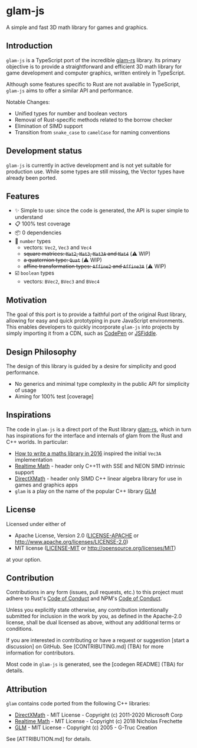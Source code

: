 # glam-js

A simple and fast 3D math library for games and graphics.


## Introduction

`glam-js` is a TypeScript port of the incredible [glam-rs](https://github.com/bitshifter/glam-rs) library. Its primary objective is to provide a straightforward and efficient 3D math library for game development and computer graphics, written entirely in TypeScript.

Although some features specific to Rust are not available in TypeScript, `glam-js` aims to offer a similar API and performance.

Notable Changes:
* Unified types for number and boolean vectors
* Removal of Rust-specific methods related to the borrow checker
* Elimination of SIMD support
* Transition from `snake_case` to `camelCase` for naming conventions


## Development status

`glam-js` is currently in active development and is not yet suitable for production use. While some types are still missing, the Vector types have already been ported.


## Features

* ✨ Simple to use: since the code is generated, the API is super simple to understand
* 📋 100% test coverage
* 📦 0 dependencies
* 🔢 `number` types
  * vectors: `Vec2`, `Vec3` and `Vec4`
  * ~~square matrices: `Mat2`, `Mat3`, `Mat3A` and `Mat4`~~ (⚠️ WIP)
  * ~~a quaternion type: `Quat`~~ (⚠️ WIP)
  * ~~affine transformation types: `Affine2` and `Affine3A`~~ (⚠️ WIP)
* ☑️ `boolean` types
  * vectors: `BVec2`, `BVec3` and `BVec4`


## Motivation

The goal of this port is to provide a faithful port of the original Rust library, allowing for easy and quick prototyping in pure JavaScript environments. This enables developers to quickly incorporate `glam-js` into projects by simply importing it from a CDN, such as [CodePen](https://codepen.io/) or [JSFiddle](https://jsfiddle.net/).


## Design Philosophy

The design of this library is guided by a desire for simplicity and good
performance.

* No generics and minimal type complexity in the public API for simplicity of usage
* Aiming for 100% test [coverage]


## Inspirations

The code in `glam-js` is a direct port of the Rust library [glam-rs](https://github.com/bitshifter/glam-rs), which in turn has inspirations for the interface and internals of glam from the
Rust and C++ worlds. In particular:

* [How to write a maths library in 2016](http://www.codersnotes.com/notes/maths-lib-2016/) inspired the initial `Vec3A`
  implementation
* [Realtime Math](https://github.com/nfrechette/rtm) - header only C++11 with SSE and NEON SIMD intrinsic support
* [DirectXMath](https://docs.microsoft.com/en-us/windows/desktop/dxmath/directxmath-portal) - header only SIMD C++ linear algebra library for use in games
  and graphics apps
* `glam` is a play on the name of the popular C++ library [GLM](https://glm.g-truc.net)


## License

Licensed under either of

* Apache License, Version 2.0 ([LICENSE-APACHE](LICENSE-APACHE)
  or http://www.apache.org/licenses/LICENSE-2.0)
* MIT license ([LICENSE-MIT](LICENSE-MIT)
  or http://opensource.org/licenses/MIT)

at your option.


## Contribution

Contributions in any form (issues, pull requests, etc.) to this project must
adhere to Rust's [Code of Conduct](https://www.rust-lang.org/en-US/conduct.html) and NPM's [Code of Conduct](https://docs.npmjs.com/policies/conduct).

Unless you explicitly state otherwise, any contribution intentionally submitted
for inclusion in the work by you, as defined in the Apache-2.0 license, shall be
dual licensed as above, without any additional terms or conditions.

If you are interested in contributing or have a request or suggestion
[start a discussion] on GitHub. See [CONTRIBUTING.md] (TBA) for more information for
contributors.

Most code in `glam-js` is generated, see the [codegen README] (TBA) for details.


## Attribution

`glam` contains code ported from the following C++ libraries:

* [DirectXMath](https://docs.microsoft.com/en-us/windows/desktop/dxmath/directxmath-portal) - MIT License - Copyright (c) 2011-2020 Microsoft Corp
* [Realtime Math](https://github.com/nfrechette/rtm) - MIT License - Copyright (c) 2018 Nicholas Frechette
* [GLM](https://glm.g-truc.net) - MIT License - Copyright (c) 2005 - G-Truc Creation

See [ATTRIBUTION.md] for details.
